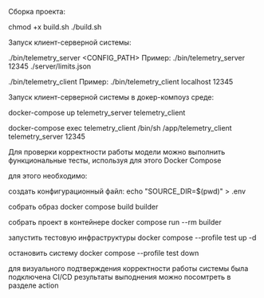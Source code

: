 
Cборка проекта:

chmod +x build.sh
./build.sh

Запуск клиент-серверной системы:

./bin/telemetry_server <PORT> <CONFIG_PATH>
Пример: ./bin/telemetry_server 12345 ./server/limits.json

./bin/telemetry_client <HOST> <PORT>
Пример: ./bin/telemetry_client localhost 12345

Запуск клиент-серверной системы в докер-компоуз среде:

docker-compose up telemetry_server telemetry_client

docker-compose exec telemetry_client /bin/sh
/app/telemetry_client telemetry_server 12345

Для проверки корректности работы модели можно выполнить функциональные тесты, используя для этого Docker Compose

для этого необходимо:

создать конфигурационный файл: 
echo "SOURCE_DIR=$(pwd)" > .env


собрать образ
docker compose build builder


собрать проект в контейнере 
docker compose run --rm builder

запустить тестовую инфраструктуры
docker compose --profile test up -d

остановить систему
docker compose --profile test down


для визуального подтверждения корректности работы системы была подключена CI/CD
результаты выподнения можно посомтреть в разделе action

